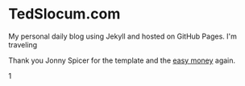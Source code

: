 # TedSlocum.com

My personal daily blog using Jekyll and hosted on GitHub Pages. I'm traveling

Thank you Jonny Spicer for the template and the [easy money](https://tedslocum.com/daily/2020/03/09/Thank-You-Jonny) again.

1
